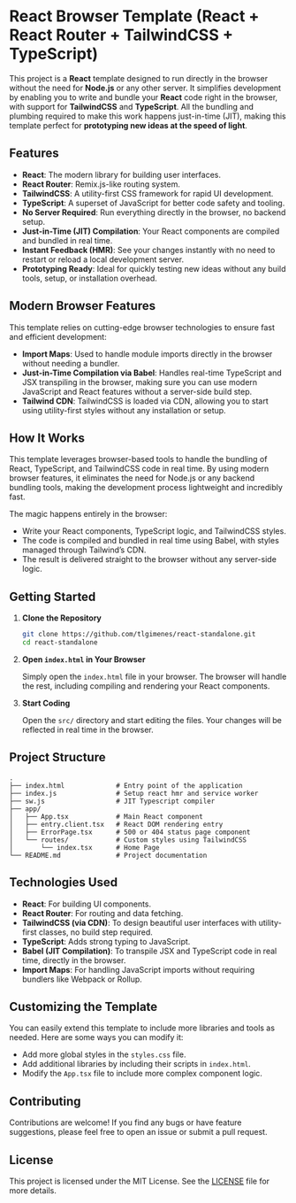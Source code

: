 # React Browser Template (React + React Router + TailwindCSS + TypeScript)

This project is a **React** template designed to run directly in the browser without the need for **Node.js** or any other server. It simplifies development by enabling you to write and bundle your **React** code right in the browser, with support for **TailwindCSS** and **TypeScript**. All the bundling and plumbing required to make this work happens just-in-time (JIT), making this template perfect for **prototyping new ideas at the speed of light**.

## Features

- **React**: The modern library for building user interfaces.
- **React Router**: Remix.js-like routing system.
- **TailwindCSS**: A utility-first CSS framework for rapid UI development.
- **TypeScript**: A superset of JavaScript for better code safety and tooling.
- **No Server Required**: Run everything directly in the browser, no backend setup.
- **Just-in-Time (JIT) Compilation**: Your React components are compiled and bundled in real time.
- **Instant Feedback (HMR)**: See your changes instantly with no need to restart or reload a local development server.
- **Prototyping Ready**: Ideal for quickly testing new ideas without any build tools, setup, or installation overhead.

## Modern Browser Features

This template relies on cutting-edge browser technologies to ensure fast and efficient development:

- **Import Maps**: Used to handle module imports directly in the browser without needing a bundler.
- **Just-in-Time Compilation via Babel**: Handles real-time TypeScript and JSX transpiling in the browser, making sure you can use modern JavaScript and React features without a server-side build step.
- **Tailwind CDN**: TailwindCSS is loaded via CDN, allowing you to start using utility-first styles without any installation or setup.

## How It Works

This template leverages browser-based tools to handle the bundling of React, TypeScript, and TailwindCSS code in real time. By using modern browser features, it eliminates the need for Node.js or any backend bundling tools, making the development process lightweight and incredibly fast.

The magic happens entirely in the browser:
- Write your React components, TypeScript logic, and TailwindCSS styles.
- The code is compiled and bundled in real time using Babel, with styles managed through Tailwind’s CDN.
- The result is delivered straight to the browser without any server-side logic.

## Getting Started

1. **Clone the Repository**

   ```bash
   git clone https://github.com/tlgimenes/react-standalone.git
   cd react-standalone
   ```

2. **Open `index.html` in Your Browser**

   Simply open the `index.html` file in your browser. The browser will handle the rest, including compiling and rendering your React components.

3. **Start Coding**

   Open the `src/` directory and start editing the files. Your changes will be reflected in real time in the browser.

## Project Structure

```plaintext
.
├── index.html             # Entry point of the application
├── index.js               # Setup react hmr and service worker
├── sw.js                  # JIT Typescript compiler
├── app/
│   ├── App.tsx            # Main React component
│   ├── entry.client.tsx   # React DOM rendering entry
│   ├── ErrorPage.tsx      # 500 or 404 status page component
│   └── routes/            # Custom styles using TailwindCSS
│       └── index.tsx      # Home Page
└── README.md              # Project documentation
```

## Technologies Used

- **React**: For building UI components.
- **React Router**: For routing and data fetching.
- **TailwindCSS (via CDN)**: To design beautiful user interfaces with utility-first classes, no build step required.
- **TypeScript**: Adds strong typing to JavaScript.
- **Babel (JIT Compilation)**: To transpile JSX and TypeScript code in real time, directly in the browser.
- **Import Maps**: For handling JavaScript imports without requiring bundlers like Webpack or Rollup.

## Customizing the Template

You can easily extend this template to include more libraries and tools as needed. Here are some ways you can modify it:

- Add more global styles in the `styles.css` file.
- Add additional libraries by including their scripts in `index.html`.
- Modify the `App.tsx` file to include more complex component logic.

## Contributing

Contributions are welcome! If you find any bugs or have feature suggestions, please feel free to open an issue or submit a pull request.

## License

This project is licensed under the MIT License. See the [LICENSE](./LICENSE) file for more details.
